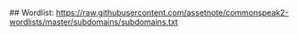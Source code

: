 
## Wordlist:
https://raw.githubusercontent.com/assetnote/commonspeak2-wordlists/master/subdomains/subdomains.txt